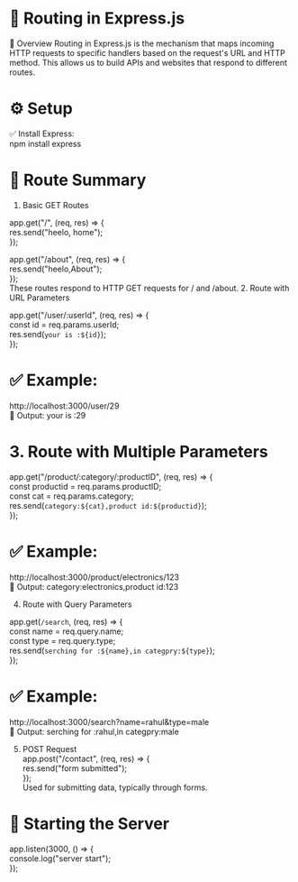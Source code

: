 # 🔁 Routing in Express.js
🔹 Overview
Routing in Express.js is the mechanism that maps incoming HTTP requests to specific handlers based on the request's URL and HTTP method. This allows us to build APIs and websites that respond to different routes.

# ⚙️ Setup
✅ Install Express:<br>
npm install express<br>

# 🧭 Route Summary
1. Basic GET Routes

app.get("/", (req, res) => {<br>
  res.send("heelo, home");<br>
});<br>
 
app.get("/about", (req, res) => {<br>
  res.send("heelo,About");<br>
});<br>
These routes respond to HTTP GET requests for / and /about.
2. Route with URL Parameters<br>

app.get("/user/:userId", (req, res) => {<br>
  const id = req.params.userId;<br>
  res.send(`your is :${id}`);<br>
});<br>

# ✅ Example:
http://localhost:3000/user/29 <br>
🧾 Output: your is :29<br>

# 3. Route with Multiple Parameters

app.get("/product/:category/:productID", (req, res) => {<br>
  const productid = req.params.productID;<br>
  const cat = req.params.category;<br>
  res.send(`category:${cat},product id:${productid}`);<br>
});<br>

# ✅ Example:
http://localhost:3000/product/electronics/123<br>
🧾 Output: category:electronics,product id:123 <br>

4. Route with Query Parameters <br>

app.get(`/search`, (req, res) => {<br>
  const name = req.query.name;<br>
  const type = req.query.type;<br>
  res.send(`serching for :${name},in categpry:${type}`);<br>
});<br>

# ✅ Example:
http://localhost:3000/search?name=rahul&type=male<br>
🧾 Output: serching for :rahul,in categpry:male <br>

5. POST Request<br>
app.post("/contact", (req, res) => {<br>
  res.send("form submitted");<br>
});<br>
Used for submitting data, typically through forms.<br>

# 🚀 Starting the Server

app.listen(3000, () => {<br>
  console.log("server start");<br>
});<br>